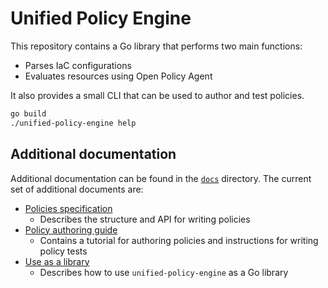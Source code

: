 # Unified Policy Engine

This repository contains a Go library that performs two main functions:

* Parses IaC configurations
* Evaluates resources using Open Policy Agent

It also provides a small CLI that can be used to author and test policies.

```sh
go build
./unified-policy-engine help
```

## Additional documentation

Additional documentation can be found in the [`docs`](./docs) directory. The current
set of additional documents are:

* [Policies specification](docs/policy_spec.md)
  * Describes the structure and API for writing policies
* [Policy authoring guide](docs/policy_authoring.md)
  * Contains a tutorial for authoring policies and instructions for writing policy tests
* [Use as a library](docs/library_usage.md)
  * Describes how to use `unified-policy-engine` as a Go library
